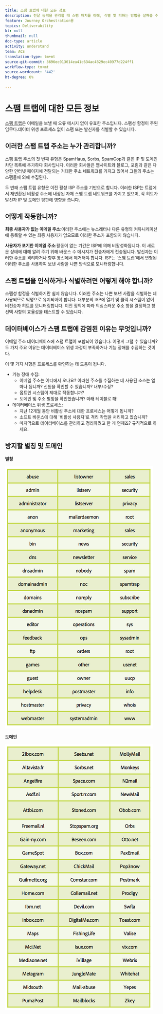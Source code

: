 ```yaml
---
title: 스팸 트랩에 대한 모든 정보
description: 전달 능력을 관리할 때 스팸 패치를 이해, 식별 및 피하는 방법을 살펴볼 수 있습니다.
feature: Journey Orchestration용
topics: Deliverability
kt: null
thumbnail: null
doc-type: article
activity: understand
team: ACS
translation-type: tm+mt
source-git-commit: 3696ec013014ea41c634ac4829ec40977d224ff1
workflow-type: tm+mt
source-wordcount: '442'
ht-degree: 0%

---
```



# 스팸 트랩에 대한 모든 정보

[스팸 트랩](/help/metrics/spam-traps.md)은 이메일을 보낼 때 오류 메시지 없이 유효한 주소입니다. 스팸성 함정이 주된 임무다.데이터 위생 프로세스 없이 스팸 또는 발신자를 식별할 수 있습니다.

## 이러한 스팸 트랩 주소는 누가 관리합니까?

스팸 트랩 주소의 첫 번째 유형은 SpamHaus, Sorbs, SpamCop과 같은 IP 및 도메인 차단 목록에 추가하다 회사입니다. 이러한 회사들은 웹사이트와 블로그, 포럼과 같은 다양한 인터넷 페이지에 전달되는 거대한 주소 네트워크를 가지고 있어서 그들의 주소는 스팸들에 의해 수집된다.

두 번째 스팸 트랩 유형은 이전 활성 ISP 주소를 기반으로 합니다. 이러한 ISP는 트랩에서 재변환된 비활성 주소에 내장된 자체 스팸 트랩 네트워크를 가지고 있으며, 각 히트가 발신자 IP 및 도메인 평판에 영향을 줍니다.

## 어떻게 작동합니까?

**최종 사용자가 없는 이메일 주소**:이러한 주소에는 뉴스레터나 다른 유형의 커뮤니케이션에 등록할 수 있는 최종 사용자가 없으므로 이러한 주소가 포함되지 않습니다.

**사용자가 포기한 이메일 주소**:활동이 없는 기간은 ISP에 의해 비활성화됩니다. 이 새로운 상태에 대해 알려 주기 위해 바운스 수 메시지가 전송자에게 전송됩니다. 발신자는 이러한 주소를 격리하거나 향후 통신에서 제거해야 합니다. ISP는 &#39;스팸 트랩&#39;에서 변형된 이러한 주소를 사용하여 보낸 사람을 나쁜 방식으로 모니터링합니다.

## 스팸 트랩을 인식하거나 식별하려면 어떻게 해야 합니까?

스팸성 함정을 식별하기란 쉽지 않습니다. 이러한 주소는 나쁜 보낸 사람을 식별하는 데 사용되므로 익명으로 유지되어야 합니다. 대부분의 ISP에 열기 및 클릭 시스템이 없어 비전송자 히트를 모니터링합니다. 이전 정의에 따라 의심스러운 주소 창을 결정하고 창 선택 사항의 효율성을 테스트할 수 있습니다.

## 데이터베이스가 스팸 트랩에 감염된 이유는 무엇입니까?

이메일 주소 데이터베이스에 스팸 트랩이 포함되어 있습니다. 어떻게 그럴 수 있습니까? 두 가지 주요 이유는 데이터베이스 위생 과정이 부족하거나 기능 장애를 수집하는 것이다.

이 몇 가지 사항은 프로세스를 확인하는 데 도움이 됩니다.

* 기능 장애 수집:
   * 이메일 주소는 어디에서 오나요? 이러한 주소를 수집하는 데 사용된 소스는 얼마나 됩니까? 신원을 확인할 수 있습니까? 내부/수정?
   * 옵트인 시스템이 제대로 작동합니까?
   * 도메인 및 주소 별칭을 확인했습니까? 아래 테이블로 해!
* 데이터베이스 위생 프로세스:
   * 지난 12개월 동안 비활성 주소에 대한 프로세스는 어떻게 됩니까?
   * 소프트 바운스에 대해 &#39;비활성 사용자&#39;로 격리 작업을 처리하고 있습니까?
   * 마지막으로 데이터베이스를 관리하고 정리하려고 한 게 언제죠? 규칙적으로 하세요.

## 방지할 별칭 및 도메인

**별칭**

![](../../help/assets/aliases.png)

**도메인**

![](../../help/assets/domains.png)